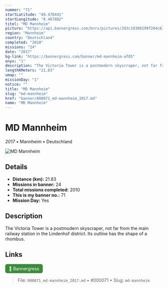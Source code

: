 ```yaml
---
nummer: "71"
startLatitude: "49.478441"
startLongitude: "8.467882"
titel: "MD Mannheim"
picture: "https://api.bannergress.com/bnrs/pictures/283c10308199f204c61fd64d8eccd3e7"
region: "Mannheim"
country: "Deutschland"
completed: "2010"
missions: "24"
date: "2017"
bg-link: "https://bannergress.com/banner/md-mannheim-af05"
onyx: "1"
description: "The Victoria Tower is a postmodern skyscraper, not far from the main railway station in the Lindenhof district.  Its outline has the shape of a rhombus."
lengthKMeters: "21,83"
umap: ""
missionDay: "1"
notice: ""
title: "MD Mannheim"
slug: "md-mannheim"
href: "banner/000071_md-mannheim_2017.md"
name: "MD Mannheim"
---
```

# MD Mannheim

*2017* • Mannheim • Deutschland

![MD Mannheim](https://api.bannergress.com/bnrs/pictures/283c10308199f204c61fd64d8eccd3e7)



## Details
- **Distance (km):** 21.83
- **Missions in banner:** 24
- **Total missions completed:** 2010
- **This is my banner no.:** 71
- **Mission Day:** Yes


## Description
The Victoria Tower is a postmodern skyscraper, not far from the main railway station in the Lindenhof district.  Its outline has the shape of a rhombus.



## Links
<a href="https://bannergress.com/banner/md-mannheim-af05" target="_blank" style="display:inline-block;margin-right:8px;padding:6px 12px;background:#3c8b3c;color:#fff;text-decoration:none;border-radius:6px;">🔗 Bannergress</a>



> File: `000071_md-mannheim_2017.md`
> • #000071
> • Slug: `md-mannheim`
